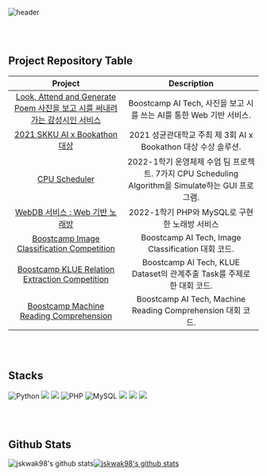 ![header](https://capsule-render.vercel.app/api?type=rect&text=Works%20I've%20Done&color=gradient&customColorList=2)

<br><br>

## Project Repository Table

|                           Project                            |                         Description                          |
| :----------------------------------------------------------: | :----------------------------------------------------------: |
| [Look, Attend and Generate Poem 사진을 보고 시를 써내려가는 감성시인 서비스](https://github.com/boostcampaitech2/final-project-level3-nlp-08) | Boostcamp AI Tech, 사진을 보고 시를 쓰는 AI를 통한 Web 기반 서비스. |
| [2021 SKKU AI x Bookathon 대상](https://github.com/jskwak98/Bookathon3_Bookie_On_And_On) | 2021 성균관대학교 주최 제 3회 AI x Bookathon 대상 수상 솔루션. |
| [CPU Scheduler](https://github.com/jskwak98/2022-1-OS-12-Term-Project) | 2022-1학기 운영체제 수업 팀 프로젝트. 7가지 CPU Scheduling Algorithm을 Simulate하는 GUI 프로그램. |
| [WebDB 서비스 : Web 기반 노래방](https://github.com/jskwak98/Web_Karaoke) |        2022-1학기 PHP와 MySQL로 구현한 노래방 서비스         |
| [Boostcamp Image Classification Competition](https://github.com/boostcampaitech2/image-classification-level1-30) |      Boostcamp AI Tech, Image Classification 대회 코드.      |
| [Boostcamp KLUE Relation Extraction Competition](https://github.com/boostcampaitech2/klue-level2-nlp-08) | Boostcamp AI Tech, KLUE Dataset의 관계추출 Task를 주제로 한 대회 코드. |
| [Boostcamp Machine Reading Comprehension](https://github.com/boostcampaitech2/mrc-level2-nlp-08) | Boostcamp AI Tech, Machine Reading Comprehension 대회 코드.  |

<br><br>
## Stacks
<p>
<img alt="Python" src ="https://img.shields.io/badge/Python-3776AB.svg?&logo=Python&logoColor=white"/>
<img src ="https://img.shields.io/badge/PyTorch-EE4C2C.svg?&logo=PyTorch&logoColor=white"/>
<img src = "https://img.shields.io/badge/-HuggingFace-yellow">
<img alt="PHP" src ="https://img.shields.io/badge/PHP-777BB4.svg?&logo=PHP&logoColor=white"/>
<img alt="MySQL" src ="https://img.shields.io/badge/MySQL-4479A1.svg?&logo=MySQL&logoColor=white"/>
<img src = "https://img.shields.io/badge/-Verilog-lightgrey">
<img src = "https://img.shields.io/badge/-Java-orange">
<img src ="https://img.shields.io/badge/Godot-478CBF.svg?&logo=godotengine&logoColor=white">
</p>

<br><br>
## Github Stats
![jskwak98's github stats](https://github-readme-stats.vercel.app/api?username=jskwak98&show_icons=true&count_private=true&theme=dark)[![jskwak98's github stats](https://github-readme-stats.vercel.app/api/top-langs/?username=jskwak98&show_icons=true&hide_border=true&title_color=004386&icon_color=004386&layout=compact&count_private=true&theme=dark)](https://github.com/jskwak98)

